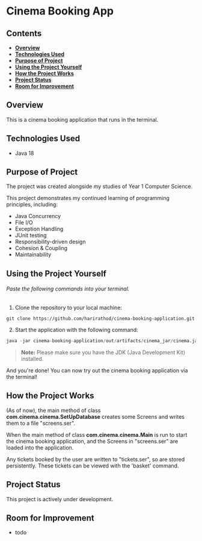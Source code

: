 # Cinema Booking App

## Contents
- **[Overview](#overview)**
- **[Technologies Used](#technologies-used)**
- **[Purpose of Project](#purpose-of-project)**
- **[Using the Project Yourself](#using-the-project-yourself)**
- **[How the Project Works](#how-the-project-works)**
- **[Project Status](#project-status)**
- **[Room for Improvement](#room-for-improvement)**
## Overview

This is a cinema booking application that runs in the terminal.

## Technologies Used
- Java 18

## Purpose of Project

The project was created alongside my studies of Year 1 Computer Science.

This project demonstrates my continued learning of programming principles, including:
- Java Concurrency
- File I/O
- Exception Handling
- JUnit testing
- Responsibility-driven design
- Cohesion & Coupling
- Maintainability

## Using the Project Yourself

###### _Paste the following commands into your terminal._

1. Clone the repository to your local machine:
```
git clone https://github.com/harirathod/cinema-booking-application.git
```

2. Start the application with the following command:
```py
java -jar cinema-booking-application/out/artifacts/cinema_jar/cinema.jar
```
> **Note:** Please make sure you have the JDK (Java Development Kit) installed.

And you're done! You can now try out the cinema booking application via the terminal!

## How the Project Works

(As of now), the main method of class **com.cinema.cinema.SetUpDatabase** creates some Screens and writes them to a file "screens.ser".

When the main method of class **com.cinema.cinema.Main** is run to start the cinema booking application, and the Screens in "screens.ser" are loaded into the application.

Any tickets booked by the user are written to "tickets.ser", so are stored persistently. These tickets can be viewed with the 'basket' command. 

## Project Status

This project is actively under development.

## Room for Improvement

- todo 
